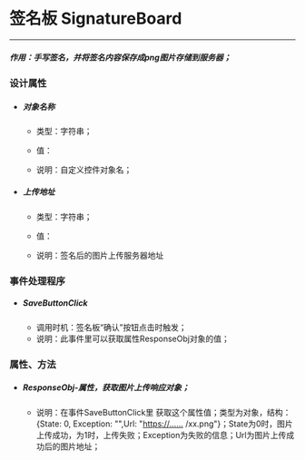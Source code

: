 # 签名板 SignatureBoard

---

##### 作用：手写签名，并将签名内容保存成png图片存储到服务器；

### 设计属性

* ##### 对象名称

  * 类型：字符串；

  * 值：

  * 说明：自定义控件对象名；
* ##### 上传地址

  * 类型：字符串；

  * 值：

  * 说明：签名后的图片上传服务器地址

### 事件处理程序

* ##### SaveButtonClick

  * 调用时机：签名板“确认”按钮点击时触发；
  * 说明：此事件里可以获取属性ResponseObj对象的值；

### 属性、方法

* ##### ResponseObj-属性，获取图片上传响应对象；

  * 说明：在事件SaveButtonClick里 获取这个属性值；类型为对象，结构：{State: 0, Exception: "",Url: "[https://……](https://……) /xx.png"}；State为0时，图片上传成功，为1时，上传失败；Exception为失败的信息；Url为图片上传成功后的图片地址；

##### 



